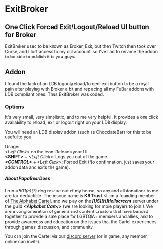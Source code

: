 # ExitBroker
## One Click Forced Exit/Logout/Reload UI button for Broker
ExitBroker used to be known as Broker_Exit, but then Twitch then took over Curse, and I lost access to my old account, so I've had to rename the addon to be able to publish it to you guys.  

## Addon
I found the lack of an LDB logout/reload/forced-exit button to be a royal pain after playing with Broker a bit and replacing all my FuBar addons with LDB compliant ones. Thus ExitBroker was coded.

### Options
It's very small, very simplistic, and to me very helpful. It provides a one click availability to reload, exit or logout right on your LDB display.  

You will need an LDB display addon (such as ChocolateBar) for this to be useful to you.  

Usage:  
*&lt;Left Click&gt;* on the icon: Reloads your UI.  
**&lt;SHIFT&gt;** + *&lt;Left Click&gt;*: Logs you out of the game.  
***&lt;CONTROL&gt;*** + *&lt;Left Click&gt;*: Forced Exit (No confirmation, just saves your addon data and exits the game).

##### About PapaBearDoes
I run a *501(c)(3)* dog rescue out of my house, so any and all donations to me are tax deductible. The rescue name is **K9 Trust**.&lt;I am a founding member of [The Alphabet Cartel](https://discord.alphabetcartel.org), and we play on the ***\[US\]\[H\]Hellscream*** server under the guild ***&lt;Alphabet Cart&lt;&gt;*** (we are looking for more players to join!).  We are a conglomeration of gamers and content creators that have banded together to provide a safe place for LGBTQIA+ members and allies, and to provide awareness and education on the issues that the Cartel experiences through games, discussion, and community.

You can join the Cartel via our [discord server](https://discord.alphabetcartel.org) (or in game, any member online can invite).